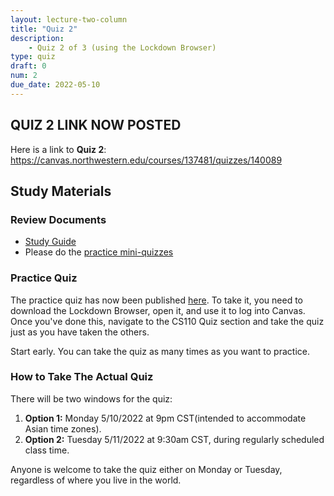 ```yaml
---
layout: lecture-two-column
title: "Quiz 2"
description:
    - Quiz 2 of 3 (using the Lockdown Browser)
type: quiz
draft: 0
num: 2
due_date: 2022-05-10
---
```


## QUIZ 2 LINK NOW POSTED
Here is a link to **Quiz 2**: <a href="https://canvas.northwestern.edu/courses/137481/quizzes/140089" target="_blank">https://canvas.northwestern.edu/courses/137481/quizzes/140089</a>


## Study Materials
### Review Documents
* <a href="https://docs.google.com/document/d/14QOlTCOFKq3ymtfCoq6uCbp_Z9pp_yDCNbROnF23xf0/edit?usp=sharing" target="_blank">Study Guide</a>
* Please do the <a href="https://canvas.northwestern.edu/courses/137481/quizzes" target="_blank">practice mini-quizzes</a>

### Practice Quiz
The practice quiz has now been published <a href="https://canvas.northwestern.edu/courses/137481/quizzes" target="_blank">here</a>. To take it, you need to download the Lockdown Browser, open it, and use it to log into Canvas. Once you've done this, navigate to the CS110 Quiz section and take the quiz just as you have taken the others.

Start early. You can take the quiz as many times as you want to practice.

### How to Take The Actual Quiz

There will be two windows for the quiz:

1. **Option 1:** Monday 5/10/2022 at 9pm CST(intended to accommodate Asian time zones).
2. **Option 2:** Tuesday 5/11/2022 at 9:30am CST, during regularly scheduled class time.

Anyone is welcome to take the quiz either on Monday or Tuesday, regardless of where you live in the world.
